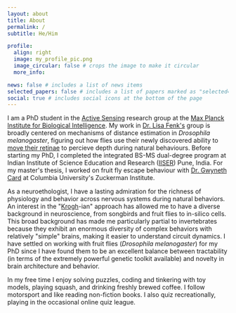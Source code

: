 ```yaml
---
layout: about
title: About
permalink: /
subtitle: He/Him

profile:
  align: right
  image: my_profile_pic.png
  image_circular: false # crops the image to make it circular
  more_info:

news: false # includes a list of news items
selected_papers: false # includes a list of papers marked as "selected={true}"
social: true # includes social icons at the bottom of the page
---
```


I am a PhD student in the [Active Sensing](https://www.bi.mpg.de/fenk) research group at the [Max Planck Institute for Biological Intelligence](https://www.bi.mpg.de/en). My work in [Dr. Lisa Fenk's](https://www.bi.mpg.de/2401722/fenk-page.html) group is broadly centered on mechanisms of distance estimation in _Drosophila melanogaster_, figuring out how flies use their newly discovered ability to [move their retinae](https://www.nature.com/articles/s41586-022-05317-5) to percieve depth during natural behaviours. Before starting my PhD, I completed the integrated BS-MS dual-degree program at Indian Institute of Science Education and Research ([IISER](https://www.iiserpune.ac.in/)) Pune, India. For my master's thesis, I worked on fruit fly escape behaviour with [Dr. Gwyneth Card](https://zuckermaninstitute.columbia.edu/gwyneth-card-phd) at Columbia University's Zuckerman Institute.

As a neuroethologist, I have a lasting admiration for the richness of physiology and behavior across nervous systems during natural behaviors. An interest in the "[Krogh](https://en.wikipedia.org/wiki/Krogh%27s_principle)-ian" approach has allowed me to have a diverse background in neuroscience, from songbirds and fruit flies to in-silico cells. This broad background has made me particularly partial to invertebrates because they exhibit an enormous diversity of complex behaviors with relatively "simple" brains, making it easier to understand circuit dynamics. I have settled on working with fruit flies (_Drosophila melanogaster_) for my PhD since I have found them to be an excellent balance between tractability (in terms of the extremely powerful genetic toolkit available) and novelty in brain architecture and behavior.

In my free time I enjoy solving puzzles, coding and tinkering with toy models, playing squash, and drinking freshly brewed coffee. I follow motorsport and like reading non-fiction books. I also quiz recreationally, playing in the occasional online quiz league.